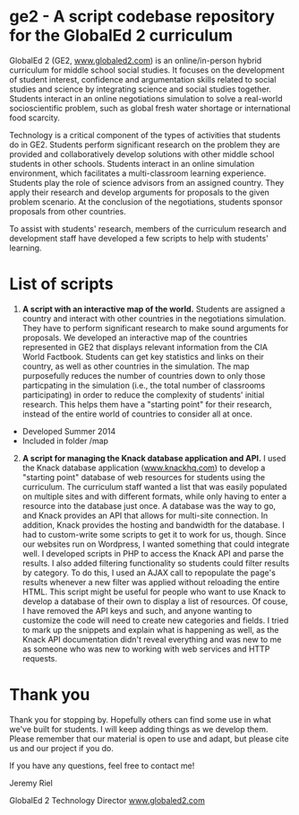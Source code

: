 ge2 - A script codebase repository for the GlobalEd 2 curriculum
===
GlobalEd 2 (GE2, www.globaled2.com) is an online/in-person hybrid curriculum for middle school social studies. It focuses on the development of student interest, confidence and argumentation skills related to social studies and science by integrating science and social studies together. Students interact in an online negotiations simulation to solve a real-world socioscientific problem, such as global fresh water shortage or international food scarcity. 

Technology is a critical component of the types of activities that students do in GE2. Students perform significant research on the problem they are provided and collaboratively develop solutions with other middle school students in other schools. Students interact in an online simulation environment, which facilitates a multi-classroom learning experience. Students play the role of science advisors from an assigned country. They apply their research and develop arguments for proposals to the given problem scenario. At the conclusion of the negotiations, students sponsor proposals from other countries. 

To assist with students' research, members of the curriculum research and development staff have developed a few scripts to help with students' learning. 

# List of scripts
1. **A script with an interactive map of the world.** Students are assigned a country and interact with other countries in the negotiations simulation. They have to perform significant research to make sound arguments for proposals. We developed an interactive map of the countries represented in GE2 that displays relevant information from the CIA World Factbook. Students can get key statistics and links on their country, as well as other countries in the simulation. The map purposefully reduces the number of countries down to only those particpating in the simulation (i.e., the total number of classrooms participating) in order to reduce the complexity of students' initial research. This helps them have a "starting point" for their research, instead of the entire world of countries to consider all at once. 
  - Developed Summer 2014
  - Included in folder /map

2. **A script for managing the Knack database application and API.** I used the Knack database application (www.knackhq.com) to develop a "starting point" database of web resources for students using the curriculum. The curriculum staff wanted a list that was easily populated on multiple sites and with different formats, while only having to enter a resource into the database just once. A database was the way to go, and Knack provides an API that allows for multi-site connection. In addition, Knack provides the hosting and bandwidth for the database. I had to custom-write some scripts to get it to work for us, though. Since our websites run on Wordpress, I wanted something that could integrate well. I developed scripts in PHP to access the Knack API and parse the results. I also added filtering functionality so students could filter results by category. To do this, I used an AJAX call to repopulate the page's results whenever a new filter was applied without reloading the entire HTML. This script might be useful for people who want to use Knack to develop a database of their own to display a list of resources. Of couse, I have removed the API keys and such, and anyone wanting to customize the code will need to create new categories and fields. I tried to mark up the snippets and explain what is happening as well, as the Knack API documentation didn't reveal everything and was new to me as someone who was new to working with web services and HTTP requests.

# Thank you
Thank you for stopping by. Hopefully others can find some use in what we've built for students. I will keep adding things as we develop them. Please remember that our material is open to use and adapt, but please cite us and our project if you do. 

If you have any questions, feel free to contact me!

Jeremy Riel

GlobalEd 2 Technology Director
www.globaled2.com

